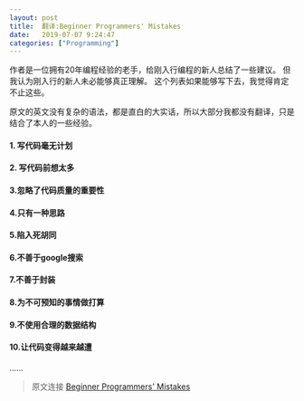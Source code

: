 ```yaml
---
layout: post
title:  翻译:Beginner Programmers' Mistakes
date:   2019-07-07 9:24:47
categories: ["Programming"]
---
```

作者是一位拥有20年编程经验的老手，给刚入行编程的新人总结了一些建议。
但我认为刚入行的新人未必能够真正理解。
这个列表如果能够写下去，我觉得肯定不止这些。

原文的英文没有复杂的语法，都是直白的大实话，所以大部分我都没有翻译，只是结合了本人的一些经验。

#### 1. 写代码毫无计划


#### 2. 写代码前想太多

#### 3.忽略了代码质量的重要性

#### 4.只有一种思路

#### 5.陷入死胡同

#### 6.不善于google搜索

#### 7.不善于封装

#### 8.为不可预知的事情做打算
#### 9.不使用合理的数据结构
#### 10.让代码变得越来越遭

......

> 原文连接  [Beginner Programmers' Mistakes](https://jscomplete.com/learn/pro-programmer/beginner-programmers-mistakes)

